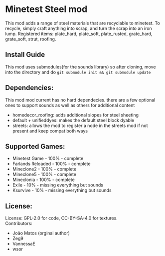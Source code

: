 Minetest Steel mod
==============

This mod adds a range of steel materials that are recyclable to
minetest.  To recycle, simply craft anything into scrap, and turn the
scrap into an iron lump.  Registered items: plate_hard, plate_soft,
plate_rusted, grate_hard, grate_soft, strut, roofing.

## Install Guide
This mod uses submodules(for the sounds library) so after cloning,
move into the directory and do `git submodule init && git submodule update`

## Dependencies:

This mod mod current has no hard dependecies.
there are a few optional ones to support sounds as well as others for additional content
* homedecor_roofing: adds additional slopes for steel sheeting
* default + unifieddyes: makes the default steel block dyable
* streets: allows the mod to register a node in the streets mod if not present and keep compat both ways
  
## Supported Games:

* Minetest Game - 100% - complete
* Farlands Reloaded - 100% - complete
* Mineclone2 - 100% - complete
* Mineclone5 - 100% - complete
* Mineclonia - 100% - complete
* Exile - 10% - missing everything but sounds
* Ksurvive - 10% - missing everything but sounds

## License:

License: GPL-2.0 for code, CC-BY-SA-4.0 for textures.  
Contributors:
* João Matos (orginal author)
* Zeg9
* VannessaE
* wsor
